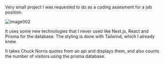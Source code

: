 Very small project I was requested to do as a coding assesment for a job position.

![image002](https://github.com/GeorgeAndreasNechita/Chuck-Norris-quote-generator/assets/56613283/da65bc54-64b4-48f5-94e9-802a0a9ca95a)

It uses some new technologies that I never used like Next.js, React and Prisma for the database.
The styling is done with Tailwind, which I already knew.

It takes Chuck Norris quotes from an api and displays them, and also counts the number of visitors using the prisma database.
